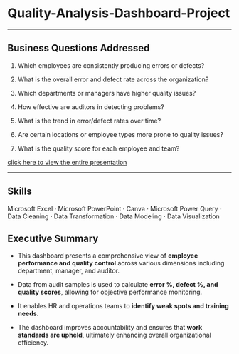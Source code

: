 # Quality-Analysis-Dashboard-Project
---

## Business Questions Addressed

1. Which employees are consistently producing errors or defects?

2. What is the overall error and defect rate across the organization?

3. Which departments or managers have higher quality issues?

4. How effective are auditors in detecting problems?

5. What is the trend in error/defect rates over time?

6. Are certain locations or employee types more prone to quality issues?

7. What is the quality score for each employee and team?

[click here to view the entire presentation](https://github.com/ankiie/Quality-Analysis-Dashboard-Project/blob/main/Quality%20Analysis%20Project%20pdf.pdf)

---
## Skills


Microsoft Excel · Microsoft PowerPoint · Canva · Microsoft Power Query · Data Cleaning · Data Transformation · Data Modeling · Data Visualization


## Executive Summary
- This dashboard presents a comprehensive view of **employee performance and quality control** across various dimensions including department, manager, and auditor.

- Data from audit samples is used to calculate **error %, defect %, and quality scores**, allowing for objective performance monitoring.

- It enables HR and operations teams to **identify weak spots and training needs**.

- The dashboard improves accountability and ensures that **work standards are upheld**, ultimately enhancing overall organizational efficiency.
